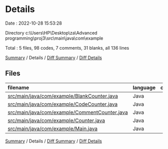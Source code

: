 # Details

Date : 2022-10-28 15:53:28

Directory c:\\Users\\HP\\Desktop\\za\\Advanced programming\\proj3\\src\\main\\java\\com\\example

Total : 5 files,  98 codes, 7 comments, 31 blanks, all 136 lines

[Summary](results.md) / Details / [Diff Summary](diff.md) / [Diff Details](diff-details.md)

## Files
| filename | language | code | comment | blank | total |
| :--- | :--- | ---: | ---: | ---: | ---: |
| [src/main/java/com/example/BlankCounter.java](/src/main/java/com/example/BlankCounter.java) | Java | 7 | 0 | 3 | 10 |
| [src/main/java/com/example/CodeCounter.java](/src/main/java/com/example/CodeCounter.java) | Java | 8 | 1 | 3 | 12 |
| [src/main/java/com/example/CommentCounter.java](/src/main/java/com/example/CommentCounter.java) | Java | 17 | 0 | 5 | 22 |
| [src/main/java/com/example/Counter.java](/src/main/java/com/example/Counter.java) | Java | 13 | 3 | 6 | 22 |
| [src/main/java/com/example/Main.java](/src/main/java/com/example/Main.java) | Java | 53 | 3 | 14 | 70 |

[Summary](results.md) / Details / [Diff Summary](diff.md) / [Diff Details](diff-details.md)